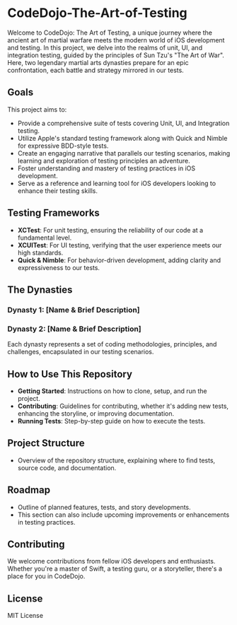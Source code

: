 # CodeDojo-The-Art-of-Testing

Welcome to CodeDojo: The Art of Testing, a unique journey where the ancient art of martial warfare meets the modern world of iOS development and testing. In this project, we delve into the realms of unit, UI, and integration testing, guided by the principles of Sun Tzu's "The Art of War". Here, two legendary martial arts dynasties prepare for an epic confrontation, each battle and strategy mirrored in our tests.

## Goals
This project aims to:
- Provide a comprehensive suite of tests covering Unit, UI, and Integration testing.
- Utilize Apple's standard testing framework along with Quick and Nimble for expressive BDD-style tests.
- Create an engaging narrative that parallels our testing scenarios, making learning and exploration of testing principles an adventure.
- Foster understanding and mastery of testing practices in iOS development.
- Serve as a reference and learning tool for iOS developers looking to enhance their testing skills.

## Testing Frameworks
- **XCTest**: For unit testing, ensuring the reliability of our code at a fundamental level.
- **XCUITest**: For UI testing, verifying that the user experience meets our high standards.
- **Quick & Nimble**: For behavior-driven development, adding clarity and expressiveness to our tests.

## The Dynasties
### Dynasty 1: [Name & Brief Description]
### Dynasty 2: [Name & Brief Description]

Each dynasty represents a set of coding methodologies, principles, and challenges, encapsulated in our testing scenarios.

## How to Use This Repository
- **Getting Started**: Instructions on how to clone, setup, and run the project.
- **Contributing**: Guidelines for contributing, whether it's adding new tests, enhancing the storyline, or improving documentation.
- **Running Tests**: Step-by-step guide on how to execute the tests.

## Project Structure
- Overview of the repository structure, explaining where to find tests, source code, and documentation.

## Roadmap
- Outline of planned features, tests, and story developments.
- This section can also include upcoming improvements or enhancements in testing practices.

## Contributing
We welcome contributions from fellow iOS developers and enthusiasts. Whether you're a master of Swift, a testing guru, or a storyteller, there's a place for you in CodeDojo.

## License
MIT License

